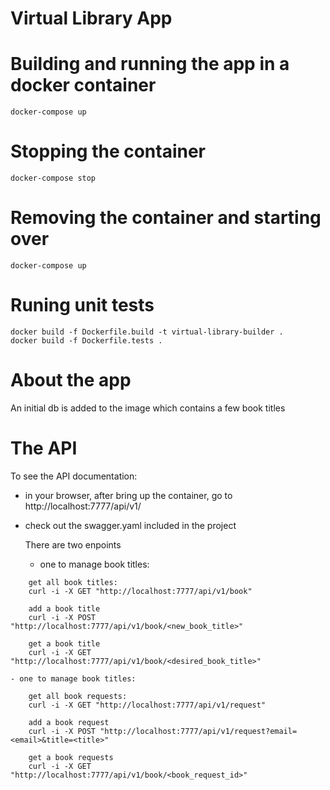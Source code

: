 # Virtual Library App

# Building and running the app in a docker container

```
docker-compose up
```

# Stopping the container

```
docker-compose stop
```

# Removing the container and starting over

```
docker-compose up
```

# Runing unit tests
```
docker build -f Dockerfile.build -t virtual-library-builder .
docker build -f Dockerfile.tests .
```

# About the app
 An initial db is added to the image which contains a few book titles

# The API
To see the API documentation:
- in your browser, after bring up the container, go to http://localhost:7777/api/v1/
- check out the swagger.yaml included in the project

  There are two enpoints
    - one to manage book titles:

```
    get all book titles:
    curl -i -X GET "http://localhost:7777/api/v1/book"

    add a book title
    curl -i -X POST "http://localhost:7777/api/v1/book/<new_book_title>"

    get a book title
    curl -i -X GET "http://localhost:7777/api/v1/book/<desired_book_title>"
```


    - one to manage book titles:
    

```
    get all book requests:
    curl -i -X GET "http://localhost:7777/api/v1/request"

    add a book request
    curl -i -X POST "http://localhost:7777/api/v1/request?email=<email>&title=<title>"

    get a book requests
    curl -i -X GET "http://localhost:7777/api/v1/book/<book_request_id>"
```
